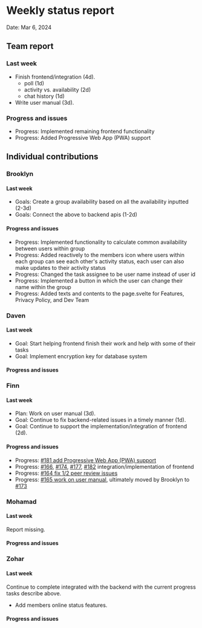 # Weekly status report

Date: Mar 6, 2024

## Team report

### Last week

- Finish frontend/integration (4d).
  - poll (1d)
  - activity vs. availability (2d)
  - chat history (1d)
- Write user manual (3d).

### Progress and issues

- Progress: Implemented remaining frontend functionality
- Progress: Added Progressive Web App (PWA) support

## Individual contributions

### Brooklyn

#### Last week

- Goals: Create a group availability based on all the availability inputted (2-3d)
- Goals: Connect the above to backend apis (1-2d)

#### Progress and issues

- Progress: Implemented functionality to calculate common availability between users within group
- Progress: Added reactively to the members icon where users within each group can see each other's
            activity status, each user can also make updates to their activity status
- Progress: Changed the task assignee to be user name instead of user id
- Progress: Implemented a button in which the user can change their name within the group
- Progress: Added texts and contents to the page.svelte for Features, Privacy Policy, and Dev Team

### Daven

#### Last week

- Goal: Start helping frontend finish their work and help with some of their tasks
- Goal: Implement encryption key for database system

#### Progress and issues

<!--
What you did, what worked, what you learned, where you had trouble, and where you are stuck.
-->

### Finn

#### Last week

- Plan: Work on user manual (3d).
- Goal: Continue to fix backend-related issues in a timely manner (1d).
- Goal: Continue to support the implementation/integration of frontend (2d).

#### Progress and issues

- Progress: [#181 add Progressive Web App (PWA) support](https://github.com/cse403-lemmeknow/lemmeknow/pull/181)
- Progress: [#166](https://github.com/cse403-lemmeknow/lemmeknow/pull/166), [#174](https://github.com/cse403-lemmeknow/lemmeknow/pull/174), [#177](https://github.com/cse403-lemmeknow/lemmeknow/pull/177), [#182](https://github.com/cse403-lemmeknow/lemmeknow/pull/182) integration/implementation of frontend
- Progress: [#164 fix 1/2 peer review issues](https://github.com/cse403-lemmeknow/lemmeknow/pull/164)
- Progress: [#165 work on user manual](https://github.com/cse403-lemmeknow/lemmeknow/pull/165), ultimately moved by Brooklyn to [#173](https://github.com/cse403-lemmeknow/lemmeknow/pull/173)

### Mohamad

#### Last week

Report missing.

#### Progress and issues

<!--
What you did, what worked, what you learned, where you had trouble, and where you are stuck.
-->

### Zohar

#### Last week

Continue to complete integrated with the backend with the current progress tasks
describe above.
- Add members online status features.

#### Progress and issues

<!--
What you did, what worked, what you learned, where you had trouble, and where you are stuck.
-->